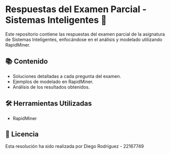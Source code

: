# Respuestas del Examen Parcial - Sistemas Inteligentes 🧠

Este repositorio contiene las respuestas del examen parcial de la asignatura de Sistemas Inteligentes, enfocándose en el análisis y modelado utilizando RapidMiner.

## 📚 Contenido
- Soluciones detalladas a cada pregunta del examen.
- Ejemplos de modelado en RapidMiner.
- Análisis de los resultados obtenidos.

## 🛠️ Herramientas Utilizadas
- RapidMiner

## 📝 Licencia
Esta resolución ha sido realizada por Diego Rodríguez - 22167749
